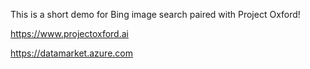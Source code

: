 This is a short demo for Bing image search paired with Project Oxford!

https://www.projectoxford.ai

https://datamarket.azure.com 


